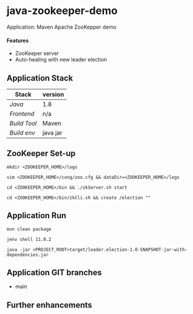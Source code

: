 # java-zookeeper-demo
Application: Maven Apache ZooKepper demo 


#### Features
- ZooKeeper server
- Auto-healing with new leader election

## 

## Application Stack

Stack  | version |
--- | --- |  
*Java* | 1.8
*Frontend* | n/a
*Build Tool* | Maven
*Build env* | java jar

## ZooKeeper Set-up 
`mkdir <ZOOKEEPER_HOME>/logs`

`vim <ZOOKEEPER_HOME>/cong/zoo.cfg && dataDir=<ZOOKEEPER_HOME>/logs`

`cd <ZOOKEEPER_HOME>/bin && ./zkServer.sh start`

`cd <ZOOKEEPER_HOME>/bin/zkCli.sh && create /election ""`

## Application Run

`mvn clean package`

`jenv shell 11.0.2`

`java -jar <PROJECT_ROOT>target/leader.election-1.0-SNAPSHOT-jar-with-dependencies.jar`

## Application GIT branches
- main

## Further enhancements 